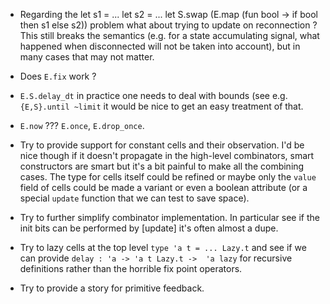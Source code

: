 

* Regarding the
  let s1 = ...
  let s2 = ... 
  let S.swap  (E.map (fun bool -> if bool then s1 else s2))
  problem what about trying to update on reconnection ?
  This still breaks the semantics (e.g. for a state accumulating
  signal, what happened when disconnected will not be taken into
  account), but in many cases that may not matter.
  


* Does `E.fix` work ? 
* `E.S.delay_dt` in practice one needs to deal with bounds (see
  e.g. `{E,S}.until ~limit` it would be nice to get an easy treatment
  of that.

* `E.now` ??? `E.once`, `E.drop_once`.

* Try to provide support for constant cells and their observation.
  I'd be nice though if it doesn't propagate in the high-level combinators,
  smart constructors are smart but it's a bit painful to make all the
  combining cases.
  The type for cells itself could be refined or maybe only the `value`
  field of cells could be made a variant or even a boolean attribute
  (or a special `update` function that we can test to save space).


* Try to further simplify combinator implementation. In particular
  see if the init bits can be performed by [update] it's often
  almost a dupe.

* Try to lazy cells at the top level `type 'a t = ... Lazy.t` and see if
  we can provide `delay : 'a -> 'a t Lazy.t ->  'a lazy` for recursive
  definitions rather than the horrible fix point operators.

* Try to provide a story for primitive feedback.

